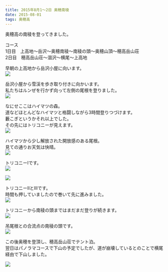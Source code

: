 ```yaml
---
title: 2015年8月1～2日 奥穂南稜
date: 2015-08-01
tags: 奥穂高
---
```


奥穂高の南稜を登ってきました。  

コース  
1日目　上高地～岳沢～奥穂南稜～南稜の頭～奥穂山頂～穂高岳山荘  
2日目　穂高岳山荘～涸沢～横尾～上高地  

早朝の上高地から岳沢小屋に向います。  
![](dscn2013.jpg)  

岳沢小屋から雪渓を歩き取り付きに向かいます。  
私たちはルンぜを行かず向って左側の尾根を登りました。  
![](dscn2031.jpg)  

なにせここはハイマツの森。  
道などほとんどなハイマツと格闘しながら3時間登りつづけます。  
藪こぎというかそれ以上でした。  
その先にはトリコニーが見えます。  
![](dscn2046.jpg)  

ハイマツから少し解放された開放感のある尾根。  
見ての通りお天気は快晴。  
![](dscn2050.jpg)  

トリコニーⅠです。  
![](dscn2060.jpg)  

![](dscn2062.jpg)  

トリコニーⅡとⅢです。  
時間も押していましたので巻いて先に進みました。  
![](dscn2063.jpg)  

トリコニーから南稜の頭まではまだまだ登りが続きます。  
![](dscn2065.jpg)  

吊尾根との合流点の南稜の頭です。  
![](dscn2068.jpg)  

この後奥穂を登頂し、穂高岳山荘でテント泊。  
翌日はパノラマコースで下山の予定でしたが、道が崩壊しているとのことで横尾経由で下山しました。  

![](dscn2097.jpg)
